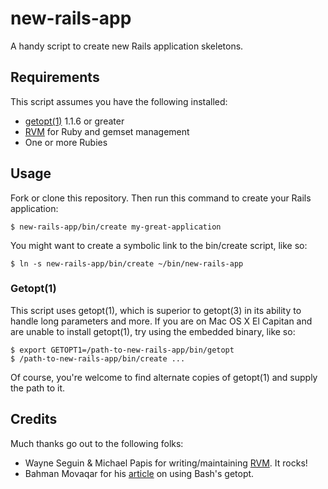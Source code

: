 # new-rails-app

A handy script to create new Rails application skeletons.

## Requirements

This script assumes you have the following installed:

* [getopt(1)](http://frodo.looijaard.name/project/getopt) 1.1.6 or greater
* [RVM](http://rvm.io) for Ruby and gemset management
* One or more Rubies

## Usage

Fork or clone this repository.  Then run this command to create your Rails application:

```
$ new-rails-app/bin/create my-great-application
```

You might want to create a symbolic link to the bin/create script, like so:

```
$ ln -s new-rails-app/bin/create ~/bin/new-rails-app
```

### Getopt(1)

This script uses getopt(1), which is superior to getopt(3) in its ability to handle long parameters and more.
If you are on Mac OS X El Capitan and are unable to install getopt(1), try using the embedded binary, like so:

```
$ export GETOPT1=/path-to-new-rails-app/bin/getopt
$ /path-to-new-rails-app/bin/create ...
```

Of course, you're welcome to find alternate copies of getopt(1) and supply the path to it.

## Credits

Much thanks go out to the following folks:

* Wayne Seguin & Michael Papis for writing/maintaining [RVM](http://rvm.io).  It rocks!
* Bahman Movaqar for his [article](http://www.bahmanm.com/blogs/command-line-options-how-to-parse-in-bash-using-getopt) on
  using Bash's getopt.

